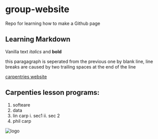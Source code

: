 # group-website
Repo for learning how to make a Github page

## Learning Markdown

Vanilla text  *italics* and **bold**

this paragagraph is seperated from the previous one by blank line, 
line breaks 
are caused by two trailing spaces at the end of the line  


[carpentries website](https://carpentries-incubator.github.io/jekyll-pages-novice/introduction/index.html)


## Carpenties lesson programs:
1. softeare
2. data
3. lin carp
    i. sec1
    ii. sec 2
4. phil carp


![logo](https://www.google.com/search?q=leeds+uni+logos&sxsrf=ALiCzsZ1xIOTBFnWDlt3OpO4_PzrbJNCpQ:1655302697886&source=lnms&tbm=isch&sa=X&ved=2ahUKEwiSkbaK06_4AhUVQEEAHRx6ChIQ_AUoAXoECAEQAw&biw=883&bih=768&dpr=2#imgrc=RatUDSCCxXL1VM)

